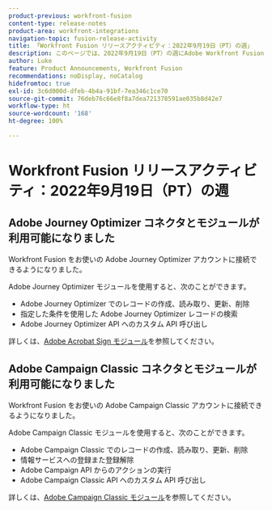 ```yaml
---
product-previous: workfront-fusion
content-type: release-notes
product-area: workfront-integrations
navigation-topic: fusion-release-activity
title: 「Workfront Fusion リリースアクティビティ：2022年9月19日（PT）の週」
description: このページでは、2022年9月19日（PT）の週にAdobe Workfront Fusion で行われたすべての機能強化について説明します。
author: Luke
feature: Product Announcements, Workfront Fusion
recommendations: noDisplay, noCatalog
hidefromtoc: true
exl-id: 3c6d000d-dfeb-4b4a-91bf-7ea346c1ce70
source-git-commit: 76deb76c66e8f8a7dea721378591ae035b8d42e7
workflow-type: ht
source-wordcount: '168'
ht-degree: 100%

---
```


# Workfront Fusion リリースアクティビティ：2022年9月19日（PT）の週

## Adobe Journey Optimizer コネクタとモジュールが利用可能になりました

Workfront Fusion をお使いの Adobe Journey Optimizer アカウントに接続できるようになりました。

Adobe Journey Optimizer モジュールを使用すると、次のことができます。
* Adobe Journey Optimizer でのレコードの作成、読み取り、更新、削除
* 指定した条件を使用した Adobe Journey Optimizer レコードの検索
* Adobe Journey Optimizer API へのカスタム API 呼び出し

詳しくは、[Adobe Acrobat Sign モジュール](/help/quicksilver/workfront-fusion/apps-and-their-modules/adobe-journey-optimizer-modules.md)を参照してください。

## Adobe Campaign Classic コネクタとモジュールが利用可能になりました

Workfront Fusion をお使いの Adobe Campaign Classic アカウントに接続できるようになりました。

Adobe Campaign Classic モジュールを使用すると、次のことができます。
* Adobe Campaign Classic でのレコードの作成、読み取り、更新、削除
* 情報サービスへの登録また登録解除
* Adobe Campaign API からのアクションの実行
* Adobe Campaign Classic API へのカスタム API 呼び出し

詳しくは、[Adobe Campaign Classic モジュール](/help/quicksilver/workfront-fusion/apps-and-their-modules/adobe-campaign-classic-connector.md)を参照してください。
